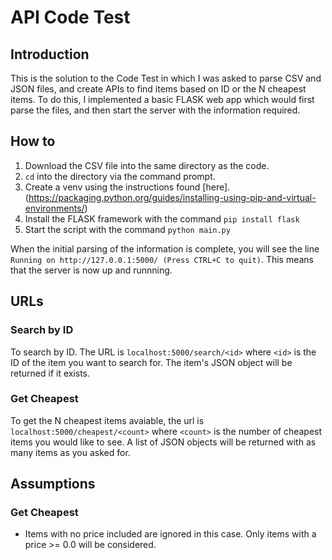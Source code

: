 # API Code Test

## Introduction

This is the solution to the Code Test in which I was asked to parse CSV and JSON files, and create APIs to find items based on ID or the N cheapest items. To do this, I implemented a basic FLASK web app which would first parse the files, and then start the server with the information required. 

## How to

1. Download the CSV file into the same directory as the code. 
2. `cd` into the directory via the command prompt.
3. Create a venv using the instructions found [here].(https://packaging.python.org/guides/installing-using-pip-and-virtual-environments/)
4. Install the FLASK framework with the command `pip install flask`
5. Start the script with the command `python main.py`

When the initial parsing of the information is complete, you will see the line `Running on http://127.0.0.1:5000/ (Press CTRL+C to quit)`. This means that the server is now up and runnning. 

## URLs

### Search by ID

To search by ID. The URL is `localhost:5000/search/<id>` where `<id>` is the ID of the item you want to search for. The item's JSON object will be returned if it exists. 

### Get Cheapest

To get the N cheapest items avaiable, the url is `localhost:5000/cheapest/<count>` where `<count>` is the number of cheapest items you would like to see. A list of JSON objects will be returned with as many items as you asked for. 


## Assumptions

### Get Cheapest

- Items with no price included are ignored in this case. Only items with a price >= 0.0 will be considered. 
